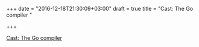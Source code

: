 +++
date = "2016-12-18T21:30:09+03:00"
draft = true
title = "Cast: The Go compiler "

+++

<p><a href="https://changelog.com/gotime/27">Cast: The Go compiler </a></p>

